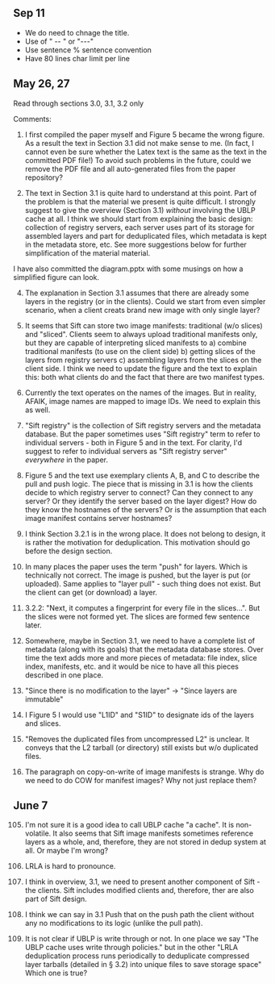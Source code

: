 Sep 11
------

- We do need to chnage the title.
- Use of " -- " or "---"
- Use sentence % sentence convention
- Have 80 lines char limit per line



May 26, 27
----------

Read through sections 3.0, 3.1, 3.2 only

Comments:

001. I first compiled the paper myself and Figure 5 became the wrong figure.
  As a result the text in Section 3.1 did not make sense to me.
  (In fact, I cannot even be sure whether the Latex text is the same 
  as the text in the committed PDF file!)
  To avoid such problems in the future, could we remove the
  PDF file and all auto-generated files from the paper repository?

002. The text in Section 3.1 is quite hard to understand at this point. Part of the problem
  is that the material we present is quite difficult. I strongly suggest to give
  the overview (Section 3.1) *without* involving the UBLP cache at all. 
  I think we should start from explaining the basic design: collection of registry servers,
  each server uses part of its storage for assembled layers and part for deduplicated files,
  which metadata is kept in the metadata store, etc. See more suggestions below
  for further simplification of the material material.

  I have also committed the diagram.pptx with some musings on how a simplified figure
  can look.

004. The explanation in Section 3.1 assumes that there are already some layers in
  the registry (or in the clients).  Could we start from even simpler scenario, when
  a client creats brand new image with only single layer?

006. It seems that Sift can store two image manifests: traditional (w/o slices) and "sliced".
  Clients seem to always upload traditional manifests only, but they are capable of interpreting
  sliced manifests to a) combine traditional manifests (to use on the client side) b) getting
  slices of the layers from registry servers c) assembling layers from the slices on
  the client side. I think we need to update the figure and the text to explain this:
  both what clients do and the fact that there are two manifest types.

007. Currently the text operates on the names of the images. But in reality, AFAIK,
  image names are mapped to image IDs. We need to explain this as well.
  
010. "Sift registry" is the collection of Sift registry servers and the metadata database.
  But the paper sometimes uses "Sift registry" term to refer to individual servers - both
  in Figure 5 and in the text. For clarity, I'd suggest to refer to individual
  servers as "Sift registry server" *everywhere* in the paper.

020.  Figure 5 and the text use exemplary clients A, B, and C to describe the pull and push 
  logic. The piece that is missing in 3.1 is how the clients decide to which registry server
  to connect?  Can they connect to any server?
  Or they identify the server based on the layer digest?
  How do they know the hostnames of the servers?
  Or is the assumption that each image manifest contains server hostnames?

030. I think Section 3.2.1 is in the wrong place. It does not belong to design, it is
  rather the motivation for deduplication. This motivation should go before the design
  section.

040. In many places the paper uses the term "push" for layers. Which is technically
  not correct.  The image is pushed, but the layer is put (or uploaded). Same applies
  to "layer pull" - such thing does not exist. But the client can get (or download) a layer.

050. 3.2.2: "Next, it computes a fingerprint for every file in the slices...". But the slices
  were not formed yet. The slices are formed few sentence later.

051. Somewhere, maybe in Section 3.1, we need to have a complete list of metadata (along with
  its goals) that the metadata database stores. Over time the text adds more and more
  pieces of metadata: file index, slice index, manifests, etc. and it would be nice
  to have all this pieces described in one place.

060. "Since there is no modification to the layer" -> "Since layers are immutable"

070. I Figure 5 I would use "L1ID" and "S1ID" to designate ids of the layers and slices.

080. "Removes the duplicated files from uncompressed L2" is unclear. It conveys that the
 L2 tarball (or directory) still exists but w/o duplicated files.

090. The paragraph on copy-on-write of image manifests is strange. Why do
  we need to do COW for manifest images? Why not just replace them?

June 7
------

105. I'm not sure it is a good idea to call UBLP cache "a cache". It is non-volatile.
     It also seems that Sift image manifests sometimes reference layers as a whole,
     and, therefore, they are not stored in dedup system at all. Or maybe I'm wrong?

110. LRLA is hard to pronounce.

115. I think in overview, 3.1, we need to present another component of Sift - the clients.
     Sift includes modified clients and, therefore, ther are also part of Sift design.

120. I think we can say in 3.1 Push  that on the push path the client without
     any no modifications to its logic (unlike the pull path).

130. It is not clear if UBLP is write through or not. In one place we say
     "The UBLP cache uses write through policies." but in the other
     "LRLA deduplication process runs periodically to deduplicate compressed
      layer tarballs (detailed in § 3.2) into unique files to save storage space"
     Which one is true?
